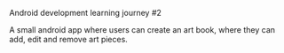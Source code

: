Android development learning journey #2

A small android app where users can create an art book, where they can add, edit and remove art pieces.